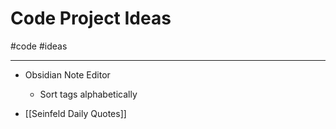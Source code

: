 # Code Project Ideas
#code #ideas

---

- Obsidian Note Editor
	- Sort tags alphabetically 

- [[Seinfeld Daily Quotes]]